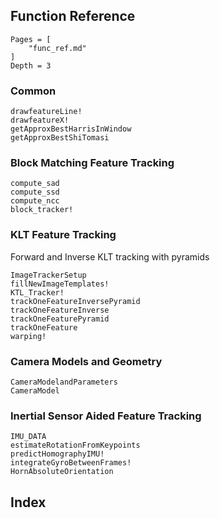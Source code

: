 ## Function Reference

```@contents
Pages = [
    "func_ref.md"
]
Depth = 3
```
### Common
```@docs
drawfeatureLine!
drawfeatureX!
getApproxBestHarrisInWindow
getApproxBestShiTomasi
```
### Block Matching Feature Tracking
```@docs
compute_sad
compute_ssd
compute_ncc
block_tracker!
```

### KLT Feature Tracking
Forward and Inverse KLT tracking with pyramids
```@docs
ImageTrackerSetup
fillNewImageTemplates!
KTL_Tracker!
trackOneFeatureInversePyramid
trackOneFeatureInverse
trackOneFeaturePyramid
trackOneFeature
warping!
```

### Camera Models and Geometry
```@docs
CameraModelandParameters
CameraModel
```

### Inertial Sensor Aided Feature Tracking
```@docs
IMU_DATA
estimateRotationFromKeypoints
predictHomographyIMU!
integrateGyroBetweenFrames!
HornAbsoluteOrientation
```

## Index
```@index
```
